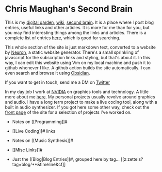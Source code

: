 # Chris Maughan's Second Brain

This is my [digital garden](https://maggieappleton.com/garden-history), [wiki](https://en.wikipedia.org/wiki/Wiki), [second brain](https://maggieappleton.com/basb). It is a place where I post blog entries, useful links and other articles.  It is more for me than for you, but you may find interesting things among the links and articles.  There is a complete list of entries [here](https://chrismaughan.com/secondbrain/impulse.html), which is good for searching.

This whole section of the site is just markdown text, converted to a website by [Neuron](https://neuron.zettel.page/), a static website generator.  There's a small sprinkling of javascript for the subscription links and styling, but that's about it.  In this way, I can edit this website using Vim on my local machine and push it to github whenever I like.  A github action builds the site automatically.  I can even search and browse it using [Obsidian](https://obsidian.md/).

If you want to get in touch, send me a DM on [Twitter](https://twitter.com/cmaughan)

In my day job I work at [NVIDIA](https://nvidia.com) on graphics tools and technology.  A little more about me [here](https://chrismaughan.com/about).  My personal projects usually revolve around graphics and audio.  I have a long term project to make a live coding tool, along with a built in audio synthesizer.  If you got here some other way, check out the [front page](https://chrismaughan.com) of the site for a selection of projects I've worked on.

- Notes on [[Programming]]#
- [[Live Coding]]# links
- Notes on [[Music Synthesis]]#
- [[Misc Links]]#

- Just the [[Blog|Blog Entries]]#, grouped here by tag...
[[z:zettels?tag=blog/**&timeline&cf]]
<section id="subscriptionLinks"></section>

